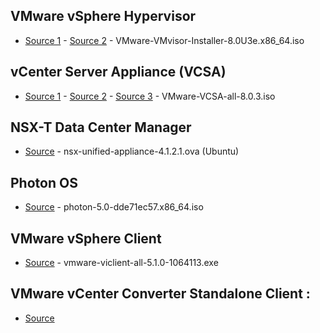 ## VMware vSphere Hypervisor

- [Source 1](https://support.broadcom.com/group/ecx/productfiles?subFamily=VMware%20vSphere%20Hypervisor&displayGroup=VMware%20vSphere%20Hypervisor&release=8.0U3e&os=&servicePk=&language=EN&freeDownloads=true) - [Source 2](https://vmpatch.com/vmware-esxi-8.0) - VMware-VMvisor-Installer-8.0U3e.x86_64.iso

## vCenter Server Appliance (VCSA)

- [Source 1](https://networkrare.com/free-download-nsx-t-esxi-vcenter-nsx-manager-for-eve-ng-and-vmware-workstation/) - [Source 2](https://vmpatch.com/vmware-vcenter-server-8.0) - [Source 3](https://salt-fileserver.servercontrol.com.au/files/vmware/vCenterServer/) - VMware-VCSA-all-8.0.3.iso

## NSX-T Data Center Manager

- [Source](https://salt-fileserver.servercontrol.com.au/files/ova/) - nsx-unified-appliance-4.1.2.1.ova (Ubuntu)

## Photon OS

- [Source](https://github.com/vmware/photon/wiki/Downloading-Photon-OS) - photon-5.0-dde71ec57.x86_64.iso

## VMware vSphere Client

- [Source](https://vmware-vsphere-client.software.informer.com/download/) - vmware-viclient-all-5.1.0-1064113.exe

## VMware vCenter Converter Standalone Client :

- [Source](https://support.broadcom.com/group/ecx/productfiles?subFamily=VMware%20vCenter%20converter&displayGroup=Standard&release=6.6.0&os=&servicePk=203348&language=EN&freeDownloads=true)